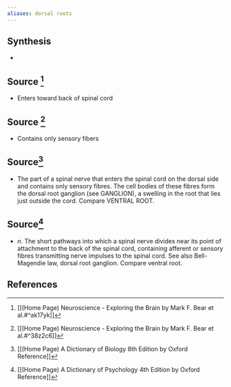 ```yaml
---
aliases: dorsal roots
---
```

## Synthesis
- 
## Source [^1]
- Enters toward back of spinal cord
## Source [^2]
- Contains only sensory fibers
## Source[^3]
- The part of a spinal nerve that enters the spinal cord on the dorsal side and contains only sensory fibres. The cell bodies of these fibres form the dorsal root ganglion (see GANGLION), a swelling in the root that lies just outside the cord. Compare VENTRAL ROOT.
## Source[^4]
- $n$. The short pathways into which a spinal nerve divides near its point of attachment to the back of the spinal cord, containing afferent or sensory fibres transmitting nerve impulses to the spinal cord. See also Bell-Magendie law, dorsal root ganglion. Compare ventral root.
## References
[^1]: [[(Home Page) Neuroscience - Exploring the Brain by Mark F. Bear et al.#^ak17yk]]
[^2]: [[(Home Page) Neuroscience - Exploring the Brain by Mark F. Bear et al.#^38z2c6]]
[^3]: [[(Home Page) A Dictionary of Biology 8th Edition by Oxford Reference]]
[^4]: [[(Home Page) A Dictionary of Psychology 4th Edition by Oxford Reference]]